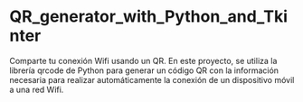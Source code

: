 # QR_generator_with_Python_and_Tkinter
Comparte tu conexión Wifi usando un QR. En este proyecto,  se utiliza la librería qrcode de Python para generar un código QR  con la información necesaria para realizar  automáticamente la conexión de un dispositivo móvil  a una red Wifi.
